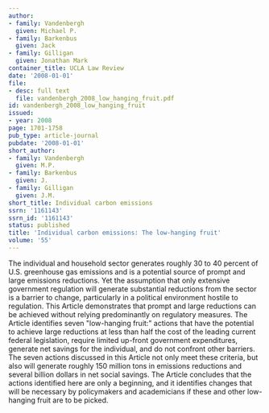 ```yaml
---
author:
- family: Vandenbergh
  given: Michael P.
- family: Barkenbus
  given: Jack
- family: Gilligan
  given: Jonathan Mark
container_title: UCLA Law Review
date: '2008-01-01'
file:
- desc: full text
  file: vandenbergh_2008_low_hanging_fruit.pdf
id: vandenbergh_2008_low_hanging_fruit
issued:
- year: 2008
page: 1701-1758
pub_type: article-journal
pubdate: '2008-01-01'
short_author:
- family: Vandenbergh
  given: M.P.
- family: Barkenbus
  given: J.
- family: Gilligan
  given: J.M.
short_title: Individual carbon emissions
ssrn: '1161143'
ssrn_id: '1161143'
status: published
title: 'Individual carbon emissions: The low-hanging fruit'
volume: '55'
---
```

The individual and household sector generates roughly 30 to 40 percent of U.S. greenhouse gas emissions and is a potential source of prompt and large emissions reductions. Yet the assumption that only extensive government regulation will generate substantial reductions from the sector is a barrier to change, particularly in a political environment hostile to regulation. This Article demonstrates that prompt and large reductions can be achieved without relying predominantly on regulatory measures. The Article identifies seven &quot;low-hanging fruit:&quot; actions that have the potential to achieve large reductions at less than half the cost of the leading current federal legislation, require limited up-front government expenditures, generate net savings for the individual, and do not confront other barriers. The seven actions discussed in this Article not only meet these criteria, but also will generate roughly 150 million tons in emissions reductions and several billion dollars in net social savings. The Article concludes that the actions identified here are only a beginning, and it identifies changes that will be necessary by policymakers and academicians if these and other low-hanging fruit are to be picked.
